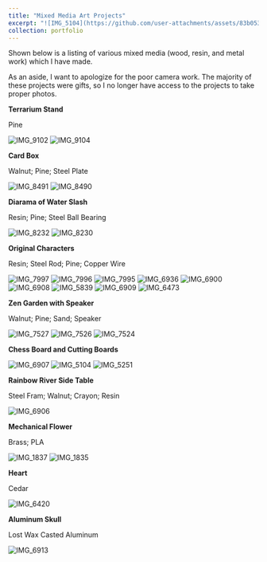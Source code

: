 ```yaml
---
title: "Mixed Media Art Projects"
excerpt: "![IMG_5104](https://github.com/user-attachments/assets/83b053b0-98a6-4df8-86db-e99b2cc365c2)"
collection: portfolio
---
```


Shown below is a listing of various mixed media (wood, resin, and metal work) which I have made.

As an aside, I want to apologize for the poor camera work. The majority of these projects were gifts, so I no longer have access to the projects to take proper photos.

**Terrarium Stand**

Pine

![IMG_9102](https://github.com/user-attachments/assets/768bfb32-ed2b-49b7-be51-9c2d4dc83b03)
![IMG_9104](https://github.com/user-attachments/assets/32206e87-d9d5-45af-bdf9-39ba9ebff736)

**Card Box**

Walnut; Pine; Steel Plate

![IMG_8491](https://github.com/user-attachments/assets/da6369eb-767d-4819-a36c-468a0746f6ac)
![IMG_8490](https://github.com/user-attachments/assets/1fa8ca36-3f56-4dbe-b6f0-f7b4737c4d32)

**Diarama of Water Slash**

Resin; Pine; Steel Ball Bearing

![IMG_8232](https://github.com/user-attachments/assets/ab0b7b91-9d89-44cd-ae50-6c64b300e9b8)
![IMG_8230](https://github.com/user-attachments/assets/d6c564eb-c0a1-4a4f-abad-b90fed1158af)

**Original Characters**

Resin; Steel Rod; Pine; Copper Wire

![IMG_7997](https://github.com/user-attachments/assets/d1f96c25-0b44-402e-8dda-2a07aab7e29f)
![IMG_7996](https://github.com/user-attachments/assets/fb5bb04e-a668-4463-af3d-c3095cac827c)
![IMG_7995](https://github.com/user-attachments/assets/14fd3086-a098-43ff-918b-1659e4046de2)
![IMG_6936](https://github.com/user-attachments/assets/6f0a4a39-7257-4e15-a5e7-b4a7c87c263a)
![IMG_6900](https://github.com/user-attachments/assets/37813772-21f1-40f6-8379-5303e2dd3544)
![IMG_6908](https://github.com/user-attachments/assets/74a0444c-3e23-4c16-aa1a-e943e0d9ee3f)
![IMG_5839](https://github.com/user-attachments/assets/ab122ad2-5445-410b-8f17-61f4d7a772e6)
![IMG_6909](https://github.com/user-attachments/assets/43c75663-b3da-48ea-915b-09b7af207400)
![IMG_6473](https://github.com/user-attachments/assets/cb7fd25d-365e-4103-970a-fcacc87eb7f8)


**Zen Garden with Speaker**

Walnut; Pine; Sand; Speaker

![IMG_7527](https://github.com/user-attachments/assets/2e838b83-6674-4a7c-af52-4f938187c8ff)
![IMG_7526](https://github.com/user-attachments/assets/7718e814-c3a5-409a-a1aa-c37a40bec780)
![IMG_7524](https://github.com/user-attachments/assets/65dd4fc6-c6b9-4da7-b4c6-b29b70c3c5a5)

**Chess Board and Cutting Boards**

![IMG_6907](https://github.com/user-attachments/assets/cfa6d0ec-28f7-4a9b-a1e1-76eba2a36ac9)
![IMG_5104](https://github.com/user-attachments/assets/83b053b0-98a6-4df8-86db-e99b2cc365c2)
![IMG_5251](https://github.com/user-attachments/assets/85749658-8915-466e-b27c-87f655e21db2)


**Rainbow River Side Table**

Steel Fram; Walnut; Crayon; Resin

![IMG_6906](https://github.com/user-attachments/assets/bee695e0-3c87-4c45-8a11-9f99b4787063)

**Mechanical Flower**

Brass; PLA

![IMG_1837](https://github.com/user-attachments/assets/b238df3f-a110-457e-b7ff-b2b1d92dcb11)
![IMG_1835](https://github.com/user-attachments/assets/f4c704e8-d858-4f0e-b8a8-22de8db40c93)

**Heart**

Cedar

![IMG_6420](https://github.com/user-attachments/assets/b891a41d-8c39-4208-9c46-f83e541d0934)

**Aluminum Skull**

Lost Wax Casted Aluminum

![IMG_6913](https://github.com/user-attachments/assets/2316feee-c602-4b31-91ee-d5f5c9da4292)
